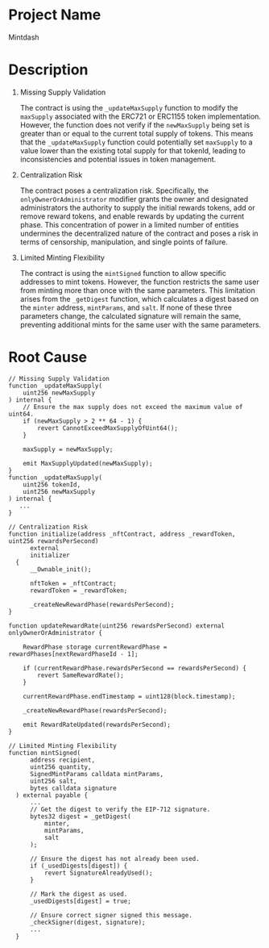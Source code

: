 # Project Name
Mintdash

# Description
1. Missing Supply Validation
    
    The contract is using the `_updateMaxSupply` function to modify the `maxSupply` associated with the ERC721 or ERC1155 token implementation. However, the function does not verify if the `newMaxSupply` being set is greater than or equal to the current total supply of tokens. This means that the `_updateMaxSupply` function could potentially set `maxSupply` to a value lower than the existing total supply for that tokenId, leading to inconsistencies and potential issues in token management.
    
2. Centralization Risk
    
    The contract poses a centralization risk. Specifically, the `onlyOwnerOrAdministrator` modifier grants the owner and designated administrators the authority to supply the initial rewards tokens, add or remove reward tokens, and enable rewards by updating the current phase. This concentration of power in a limited number of entities undermines the decentralized nature of the contract and poses a risk in terms of censorship, manipulation, and single points of failure.
    
3. Limited Minting Flexibility
    
    The contract is using the `mintSigned` function to allow specific addresses to mint tokens. However, the function restricts the same user from minting more than once with the same parameters. This limitation arises from the `_getDigest` function, which calculates a digest based on the `minter` address, `mintParams`, and `salt`. If none of these three parameters change, the calculated signature will remain the same, preventing additional mints for the same user with the same parameters.

# Root Cause
```solidity
// Missing Supply Validation
function _updateMaxSupply(
    uint256 newMaxSupply
) internal {
    // Ensure the max supply does not exceed the maximum value of uint64.
    if (newMaxSupply > 2 ** 64 - 1) {
        revert CannotExceedMaxSupplyOfUint64();
    }

    maxSupply = newMaxSupply;

    emit MaxSupplyUpdated(newMaxSupply);
}
function _updateMaxSupply(
    uint256 tokenId,
    uint256 newMaxSupply
) internal {
   ...
}

// Centralization Risk
function initialize(address _nftContract, address _rewardToken, uint256 rewardsPerSecond)
      external
      initializer
  {
      __Ownable_init();

      nftToken = _nftContract;
      rewardToken = _rewardToken;

      _createNewRewardPhase(rewardsPerSecond);
}

function updateRewardRate(uint256 rewardsPerSecond) external onlyOwnerOrAdministrator {

    RewardPhase storage currentRewardPhase = rewardPhases[nextRewardPhaseId - 1];

    if (currentRewardPhase.rewardsPerSecond == rewardsPerSecond) {
        revert SameRewardRate();
    }

    currentRewardPhase.endTimestamp = uint128(block.timestamp);

    _createNewRewardPhase(rewardsPerSecond);

    emit RewardRateUpdated(rewardsPerSecond);
}

// Limited Minting Flexibility
function mintSigned(
      address recipient,
      uint256 quantity,
      SignedMintParams calldata mintParams,
      uint256 salt,
      bytes calldata signature
  ) external payable {
      ...
      // Get the digest to verify the EIP-712 signature.
      bytes32 digest = _getDigest(
          minter,
          mintParams,
          salt
      );

      // Ensure the digest has not already been used.
      if (_usedDigests[digest]) {
          revert SignatureAlreadyUsed();
      }

      // Mark the digest as used.
      _usedDigests[digest] = true;

      // Ensure correct signer signed this message.
      _checkSigner(digest, signature);
      ...
  }